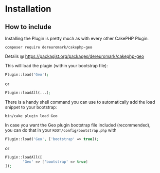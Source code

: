 # Installation

## How to include
Installing the Plugin is pretty much as with every other CakePHP Plugin.

```
composer require dereuromark/cakephp-geo
```
Details @ https://packagist.org/packages/dereuromark/cakephp-geo


This will load the plugin (within your bootstrap file):
```php
Plugin::load('Geo');
```
or
```php
Plugin::loadAll(...);
```
There is a handy shell command you can use to automatically add the load snippet to your bootstrap:
```
bin/cake plugin load Geo
```

In case you want the Geo plugin bootstrap file included (recommended), you can do that in your `ROOT/config/bootstrap.php` with

```php
Plugin::load('Geo', ['bootstrap' => true]);
```

or

```php
Plugin::loadAll([
		'Geo' => ['bootstrap' => true]
]);
```
